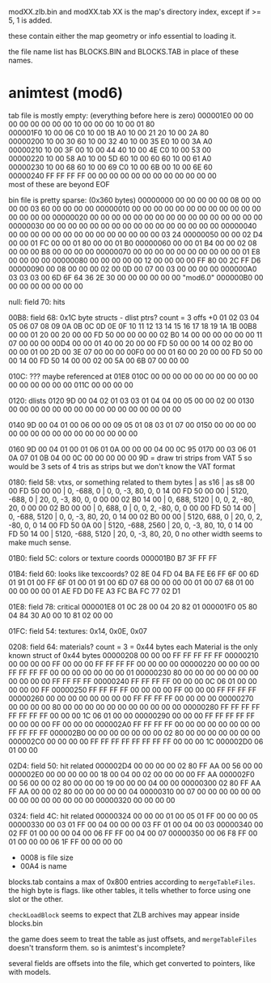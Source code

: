 modXX.zlb.bin and modXX.tab
XX is the map's directory index, except if >= 5, 1 is added.

these contain either the map geometry or info essential to loading it.

the file name list has BLOCKS.BIN and BLOCKS.TAB in place of these names.

# animtest (mod6)

tab file is mostly empty:
(everything before here is zero)
000001E0  00 00 00 00  00 00 00 00  10 00 00 00  10 00 01 80  
000001F0  10 00 06 C0  10 00 1B A0  10 00 21 20  10 00 2A 80  
00000200  10 00 30 60  10 00 32 40  10 00 35 E0  10 00 3A A0  
00000210  10 00 3F 00  10 00 44 40  10 00 4E C0  10 00 53 00  
00000220  10 00 58 A0  10 00 5D 60  10 00 60 60  10 00 61 A0  
00000230  10 00 68 60  10 00 69 C0  10 00 6B 00  10 00 6E 60  
00000240  FF FF FF FF  00 00 00 00  00 00 00 00  00 00 00 00  
most of these are beyond EOF

bin file is pretty sparse: (0x360 bytes)
00000000  00 00 00 00  00 08 00 00  00 00 03 60  00 00 00 00
00000010  00 00 00 00  00 00 00 00  00 00 00 00  00 00 00 00
00000020  00 00 00 00  00 00 00 00  00 00 00 00  00 00 00 00
00000030  00 00 00 00  00 00 00 00  00 00 00 00  00 00 00 00
00000040  00 00 00 00  00 00 00 00  00 00 00 00  00 00 03 24
00000050  00 00 02 D4  00 00 01 FC  00 00 01 80  00 00 01 B0
00000060  00 00 01 B4  00 00 02 08  00 00 00 B8  00 00 00 00
00000070  00 00 00 00  00 00 00 00  00 00 01 E8  00 00 00 00
00000080  00 00 00 00  00 12 00 00  00 00 FF 80  00 2C FF D6
00000090  00 08 00 00  00 02 00 0D  00 07 00 03  00 00 00 00
000000A0  03 03 03 00  6D 6F 64 36  2E 30 00 00  00 00 00 00 "mod6.0"
000000B0  00 00 00 00  00 00 00 00  

null: field 70: hits

00B8: field 68: 0x1C byte structs - dlist ptrs? count = 3
offs  +0 01 02 03  04 05 06 07  08 09 0A 0B  0C 0D 0E 0F  10 11 12 13  14 15 16 17  18 19 1A 1B
00B8  00 00 01 20  00 20 00 00  FD 50 00 00  00 00 02 B0  14 00 00 00  00 00 00 11  07 00 00 00
00D4  00 00 01 40  00 20 00 00  FD 50 00 00  14 00 02 B0  00 00 00 01  00 2D 00 3E  07 00 00 00
00F0  00 00 01 60  00 20 00 00  FD 50 00 00  14 00 FD 50  14 00 00 02  00 5A 00 6B  07 00 00 00

010C: ??? maybe referenced at 01E8
010C  00 00 00 00  00 00 00 00  00 00 00 00  00 00 00 00
011C  00 00 00 00  

0120: dlists
0120  9D 00 04 02  01 03 03 01  04 04 00 05  00 00 02 00
0130  00 00 00 00  00 00 00 00  00 00 00 00  00 00 00 00

0140  9D 00 04 01  00 06 00 00  09 05 01 08  03 01 07 00
0150  00 00 00 00  00 00 00 00  00 00 00 00  00 00 00 00

0160  9D 00 04 01  00 01 06 01  0A 00 00 00  04 00 0C 95
0170  00 03 06 01  0A 07 01 0B  04 00 0C 00  00 00 00 00
9D = draw tri strips from VAT 5
so would be 3 sets of 4 tris as strips
but we don't know the VAT format

0180: field 58: vtxs, or something related to them
bytes             | as s16           | as s8
00 00 FD 50 00 00 |    0, -688,    0 |  0, 0, -3,  80,  0, 0
14 00 FD 50 00 00 | 5120, -688,    0 | 20, 0, -3,  80,  0, 0
00 00 02 B0 14 00 |    0,  688, 5120 |  0, 0,  2, -80, 20, 0
00 00 02 B0 00 00 |    0,  688,    0 |  0, 0,  2, -80,  0, 0
00 00 FD 50 14 00 |    0, -688, 5120 |  0, 0, -3,  80, 20, 0
14 00 02 B0 00 00 | 5120,  688,    0 | 20, 0,  2, -80,  0, 0
14 00 FD 50 0A 00 | 5120, -688, 2560 | 20, 0, -3,  80, 10, 0
14 00 FD 50 14 00 | 5120, -688, 5120 | 20, 0, -3,  80, 20, 0
no other width seems to make much sense.

01B0: field 5C: colors or texture coords
000001B0  B7 3F FF FF  

01B4: field 60: looks like texcoords?
02 8E  04 FD
04 BA  FE E6
FF 6F  00 6D
01 91  01 00
FF 6F  01 00
01 91  00 6D
07 68  00 00
00 00  01 00
07 68  01 00
00 00  00 00
01 AE  FD D0
FE A3  FC BA
FC 77  02 D1  

01E8: field 78: critical
000001E8  01 0C 28 00  04 20 82 01
000001F0  05 80 04 84  30 A0 00 10  81 02 00 00

01FC: field 54: textures: 0x14, 0x0E, 0x07

0208: field 64: materials? count = 3 = 0x44 bytes each
Material is the only known struct of 0x44 bytes
00000208  00 00 00 FF  FF FF FF FF
00000210  00 00 00 00  FF 00 00 00  FF FF FF FF  00 00 00 00
00000220  00 00 00 00  FF FF FF FF  00 00 00 00  00 00 00 01
00000230  80 00 00 00  00 00 00 00  00 00 00 00  FF FF FF FF
00000240  FF FF FF FF  00 00 00 0C  06 01 00 00  00 00 00 FF
00000250  FF FF FF FF  00 00 00 00  FF 00 00 00  FF FF FF FF
00000260  00 00 00 00  00 00 00 00  FF FF FF FF  00 00 00 00
00000270  00 00 00 00  80 00 00 00  00 00 00 00  00 00 00 00
00000280  FF FF FF FF  FF FF FF FF  00 00 00 1C  06 01 00 00
00000290  00 00 00 FF  FF FF FF FF  00 00 00 00  FF 00 00 00
000002A0  FF FF FF FF  00 00 00 00  00 00 00 00  FF FF FF FF
000002B0  00 00 00 00  00 00 00 02  80 00 00 00  00 00 00 00
000002C0  00 00 00 00  FF FF FF FF  FF FF FF FF  00 00 00 1C
000002D0  06 01 00 00  

02D4: field 50: hit related
000002D4  00 00 00 00  02 80 FF AA  00 56 00 00
000002E0  00 00 00 00  00 18 00 04  00 02 00 00  00 00 FF AA
000002F0  00 56 00 00  02 80 00 00  00 19 00 00  00 04 00 00
00000300  02 80 FF AA  FF AA 00 00  02 80 00 00  00 00 00 04
00000310  00 07 00 00  00 00 00 00  00 00 00 00  00 00 00 00
00000320  00 00 00 00  

0324: field 4C: hit related
00000324  00 00 00 01  00 05 01 FF  00 00 00 05
00000330  00 03 01 FF  00 04 00 00  00 03 FF 01  00 04 00 03
00000340  00 02 FF 01  00 00 00 04  00 06 FF FF  00 04 00 07
00000350  00 06 F8 FF  00 01 00 00  00 06 1F FF  00 00 00 00

- 0008 is file size
- 00A4 is name

blocks.tab contains a max of 0x800 entries according to `mergeTableFiles`.
the high byte is flags. like other tables, it tells whether to force using one slot or the other.

`checkLoadBlock` seems to expect that ZLB archives may appear inside blocks.bin

the game does seem to treat the table as just offsets, and `mergeTableFiles` doesn't transform them. so is animtest's incomplete?

several fields are offsets into the file, which get converted to pointers, like with models.
